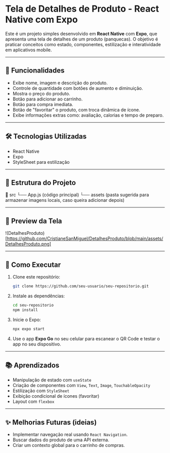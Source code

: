 # Tela de Detalhes de Produto - React Native com Expo

Este é um projeto simples desenvolvido em **React Native** com **Expo**, que apresenta uma tela de detalhes de um produto (panquecas). O objetivo é praticar conceitos como estado, componentes, estilização e interatividade em aplicativos mobile.

---

## 📱 Funcionalidades

- Exibe nome, imagem e descrição do produto.
- Controle de quantidade com botões de aumento e diminuição.
- Mostra o preço do produto.
- Botão para adicionar ao carrinho.
- Botão para compra imediata.
- Botão de "favoritar" o produto, com troca dinâmica de ícone.
- Exibe informações extras como: avaliação, calorias e tempo de preparo.

---

## 🛠️ Tecnologias Utilizadas

- React Native
- Expo
- StyleSheet para estilização

---

## 📂 Estrutura do Projeto

📂 src └── App.js (código principal) └── assets (pasta sugerida para armazenar imagens locais, caso queira adicionar depois)


---

## 📸 Preview da Tela

!(DetalhesProduto)[https://github.com/CristianeSanMiguel/DetalhesProduto/blob/main/assets/DetalhesProduto.png]

---

## 🚀 Como Executar

1. Clone este repositório:
    ```bash
    git clone https://github.com/seu-usuario/seu-repositorio.git
    ```
2. Instale as dependências:
    ```bash
    cd seu-repositorio
    npm install
    ```
3. Inicie o Expo:
    ```bash
    npx expo start
    ```
4. Use o app **Expo Go** no seu celular para escanear o QR Code e testar o app no seu dispositivo.

---

## 📚 Aprendizados

- Manipulação de estado com `useState`
- Criação de componentes com `View`, `Text`, `Image`, `TouchableOpacity`
- Estilização com `StyleSheet`
- Exibição condicional de ícones (favoritar)
- Layout com `flexbox`

---

## ✨ Melhorias Futuras (ideias)

- Implementar navegação real usando `React Navigation`.
- Buscar dados do produto de uma API externa.
- Criar um contexto global para o carrinho de compras.
